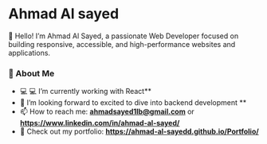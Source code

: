 # Ahmad Al sayed

👋 Hello! I’m Ahmad Al Sayed, a passionate Web Developer focused on building responsive, accessible, and high-performance websites and applications.

### 🚀 About Me
- 💻 💻 I’m currently working with React**
- 🌱 I’m looking forward to   excited to dive into backend development **
- 📫 How to reach me: **ahmadsayed1lb@gmail.com** or **https://www.linkedin.com/in/ahmad-al-sayed/**
- 🎨 Check out my portfolio: **https://ahmad-al-sayedd.github.io/Portfolio/**
